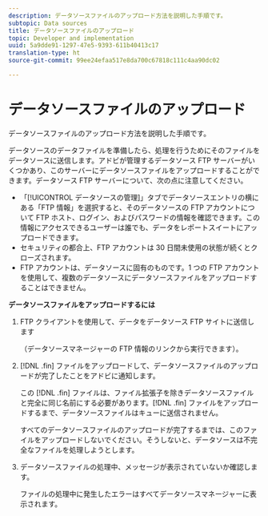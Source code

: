 ```yaml
---
description: データソースファイルのアップロード方法を説明した手順です。
subtopic: Data sources
title: データソースファイルのアップロード
topic: Developer and implementation
uuid: 5a9dde91-1297-47e5-9393-611b40413c17
translation-type: ht
source-git-commit: 99ee24efaa517e8da700c67818c111c4aa90dc02

---
```



# データソースファイルのアップロード

データソースファイルのアップロード方法を説明した手順です。

データソースのデータファイルを準備したら、処理を行うためにそのファイルをデータソースに送信します。アドビが管理するデータソース FTP サーバーがいくつかあり、このサーバーにデータソースファイルをアップロードすることができます。データソース FTP サーバーについて、次の点に注意してください。

* 「[!UICONTROL データソースの管理]」タブでデータソースエントリの横にある「FTP 情報」を選択すると、そのデータソースの FTP アカウントについて FTP ホスト、ログイン、およびパスワードの情報を確認できます。この情報にアクセスできるユーザーは誰でも、データをレポートスイートにアップロードできます。
* セキュリティの都合上、FTP アカウントは 30 日間未使用の状態が続くとクローズされます。
* FTP アカウントは、データソースに固有のものです。1 つの FTP アカウントを使用して、複数のデータソースにデータソースファイルをアップロードすることはできません。

**データソースファイルをアップロードするには**

1. FTP クライアントを使用して、データをデータソース FTP サイトに送信します

   （データソースマネージャーの FTP 情報のリンクから実行できます）。

1. [!DNL .fin] ファイルをアップロードして、データソースファイルのアップロードが完了したことをアドビに通知します。

   この [!DNL .fin] ファイルは、ファイル拡張子を除きデータソースファイルと完全に同じ名前にする必要があります。[!DNL .fin] ファイルをアップロードするまで、データソースファイルはキューに送信されません。

   すべてのデータソースファイルのアップロードが完了するまでは、このファイルをアップロードしないでください。そうしないと、データソースは不完全なファイルを処理しようとします。
1. データソースファイルの処理中、メッセージが表示されていないか確認します。

   ファイルの処理中に発生したエラーはすべてデータソースマネージャーに表示されます。

